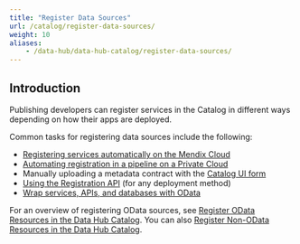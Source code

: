 ```yaml
---
title: "Register Data Sources"
url: /catalog/register-data-sources/
weight: 10
aliases:
    - /data-hub/data-hub-catalog/register-data-sources/
---
```

## Introduction

Publishing developers can register services in the Catalog in different ways depending on how their apps are deployed.

Common tasks for registering data sources include the following:

* [Registering services automatically on the Mendix Cloud](/data-hub/data-hub-catalog/register-data/#mendix-cloud)
* [Automating registration in a pipeline on a Private Cloud](/data-hub/data-hub-catalog/automate-registration/)
* Manually uploading a metadata contract with the [Catalog UI form](/data-hub/data-hub-catalog/register-data/#registration-form)
* [Using the Registration API](/data-hub/data-hub-catalog/register-data/#register-services) (for any deployment method)
* [Wrap services, APIs, and databases with OData](/refguide/wrap-services-odata/)

For an overview of registering OData sources, see [Register OData Resources in the Data Hub Catalog](/data-hub/data-hub-catalog/register-data/). You can also [Register Non-OData Resources in the Data Hub Catalog](/data-hub/data-hub-catalog/register-non-odata-resources/). 
